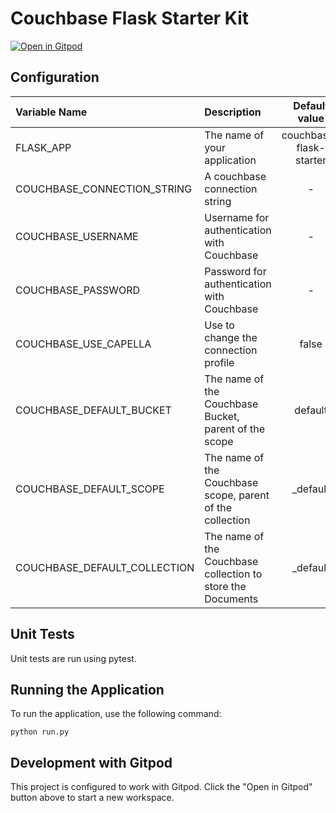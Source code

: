 # Couchbase Flask Starter Kit
[![Open in Gitpod](https://gitpod.io/button/open-in-gitpod.svg)](https://gitpod.io/#https://github.com/your-username/couchbase-flask-starter)

## Configuration

| Variable Name                      | Description                                                 |      Default value       |
|:-----------------------------------|:------------------------------------------------------------|:------------------------:|
| FLASK_APP                          | The name of your application                                | couchbase-flask-starter  |
| COUCHBASE_CONNECTION_STRING        | A couchbase connection string                               |            -             |
| COUCHBASE_USERNAME                 | Username for authentication with Couchbase                  |            -             |
| COUCHBASE_PASSWORD                 | Password for authentication with Couchbase                  |            -             |
| COUCHBASE_USE_CAPELLA              | Use to change the connection profile                        |          false           |
| COUCHBASE_DEFAULT_BUCKET           | The name of the Couchbase Bucket, parent of the scope       |         default          |
| COUCHBASE_DEFAULT_SCOPE            | The name of the Couchbase scope, parent of the collection   |         _default         |
| COUCHBASE_DEFAULT_COLLECTION       | The name of the Couchbase collection to store the Documents |         _default         |

## Unit Tests

Unit tests are run using pytest.

## Running the Application

To run the application, use the following command:

```
python run.py
```

## Development with Gitpod

This project is configured to work with Gitpod. Click the "Open in Gitpod" button above to start a new workspace.
